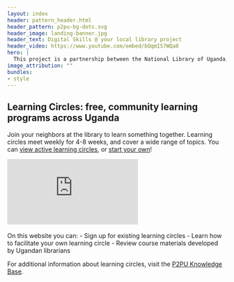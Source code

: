 ```yaml
---
layout: index
header: pattern_header.html
header_pattern: p2pu-bg-dots.svg
header_image: landing-banner.jpg
header_text: Digital Skills @ your local library project
header_video: https://www.youtube.com/embed/bQqmIS7WQa8
hero: |
  This project is a partnership between the National Library of Uganda, Maendeleo Foundation, EIFL Public Library Innovation Programme and Peer 2 Peer University. This project is funded by Belgium through the Wehubit programme implemented by Enabel.
image_attribution: ""
bundles:
- style
---
```


## Learning Circles: free, community learning programs across Uganda

Join your neighbors at the library to learn something together. Learning circles meet weekly for 4-8 weeks, and cover a wide range of topics. You can [view active learning circles](/learning-circles), or [start your own](/guide)!

<div class="col-12 col-lg-6"><div class="ratio ratio-16x9"><iframe src="https://www.youtube-nocookie.com/embed/bdwR3saAmUo" title="YouTube video player" frameborder="0" allow="accelerometer; autoplay; clipboard-write; encrypted-media; gyroscope; picture-in-picture; web-share" allowfullscreen></iframe></div></div>
<br/>
On this website you can:
- Sign up for existing learning circles
- Learn how to facilitate your own learning circle
- Review course materials developed by Ugandan librarians

For additional information about learning circles, visit the [P2PU Knowledge Base](https://docs.p2pu.org/).
